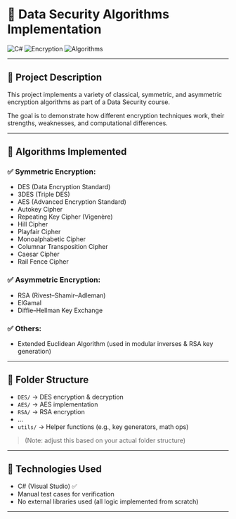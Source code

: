 # 🔐 Data Security Algorithms Implementation

![C#](https://img.shields.io/badge/Language-C%23-blue?logo=csharp)
![Encryption](https://img.shields.io/badge/Encryption-Symmetric%20&%20Asymmetric-green?logo=lock)
![Algorithms](https://img.shields.io/badge/Algorithms-15+%20Implemented-purple)

---

## 🧠 Project Description

This project implements a variety of classical, symmetric, and asymmetric encryption algorithms as part of a Data Security course.

The goal is to demonstrate how different encryption techniques work, their strengths, weaknesses, and computational differences.

---

## 🔐 Algorithms Implemented

### ✅ Symmetric Encryption:
- DES (Data Encryption Standard)
- 3DES (Triple DES)
- AES (Advanced Encryption Standard)
- Autokey Cipher
- Repeating Key Cipher (Vigenère)
- Hill Cipher
- Playfair Cipher
- Monoalphabetic Cipher
- Columnar Transposition Cipher
- Caesar Cipher
- Rail Fence Cipher

### ✅ Asymmetric Encryption:
- RSA (Rivest–Shamir–Adleman)
- ElGamal
- Diffie–Hellman Key Exchange

### ✅ Others:
- Extended Euclidean Algorithm (used in modular inverses & RSA key generation)

---

## 📁 Folder Structure

- `DES/` → DES encryption & decryption
- `AES/` → AES implementation
- `RSA/` → RSA encryption
- ...
- `utils/` → Helper functions (e.g., key generators, math ops)

> (Note: adjust this based on your actual folder structure)

---

## 🧪 Technologies Used

- C# (Visual Studio) ✅
- Manual test cases for verification
- No external libraries used (all logic implemented from scratch)

---
